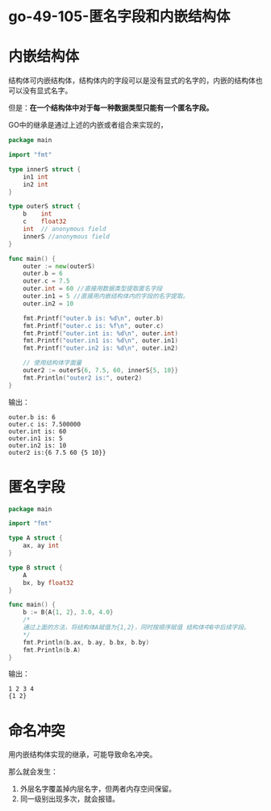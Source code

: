 # go-49-105-匿名字段和内嵌结构体

# 内嵌结构体

结构体可内嵌结构体，结构体内的字段可以是没有显式的名字的，内嵌的结构体也可以没有显式名字。

但是：**在一个结构体中对于每一种数据类型只能有一个匿名字段。**

GO中的继承是通过上述的内嵌或者组合来实现的，



```go
package main

import "fmt"

type innerS struct {
	in1 int
	in2 int
}

type outerS struct {
	b    int
	c    float32
	int  // anonymous field
	innerS //anonymous field
}

func main() {
	outer := new(outerS)
	outer.b = 6
	outer.c = 7.5
	outer.int = 60 //直接用数据类型提取匿名字段
	outer.in1 = 5 //直接用内嵌结构体内的字段的名字提取。
	outer.in2 = 10

	fmt.Printf("outer.b is: %d\n", outer.b)
	fmt.Printf("outer.c is: %f\n", outer.c)
	fmt.Printf("outer.int is: %d\n", outer.int)
	fmt.Printf("outer.in1 is: %d\n", outer.in1)
	fmt.Printf("outer.in2 is: %d\n", outer.in2)

	// 使用结构体字面量
	outer2 := outerS{6, 7.5, 60, innerS{5, 10}}
	fmt.Println("outer2 is:", outer2)
}
```

输出：

    outer.b is: 6
    outer.c is: 7.500000
    outer.int is: 60
    outer.in1 is: 5
    outer.in2 is: 10
    outer2 is:{6 7.5 60 {5 10}}



# 匿名字段



```go
package main

import "fmt"

type A struct {
	ax, ay int
}

type B struct {
	A
	bx, by float32
}

func main() {
	b := B{A{1, 2}, 3.0, 4.0} 
    /*
    通过上面的方法，将结构体A赋值为{1,2}，同时按顺序赋值 结构体中B中后续字段。
    */
	fmt.Println(b.ax, b.ay, b.bx, b.by)
	fmt.Println(b.A)
}
```

输出：

    1 2 3 4
    {1 2}



# 命名冲突

用内嵌结构体实现的继承，可能导致命名冲突。

那么就会发生： 

1. 外层名字覆盖掉内层名字，但两者内存空间保留。
2. 同一级别出现多次，就会报错。







